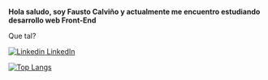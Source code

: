 **Hola saludo, soy Fausto Calviño y actualmente me encuentro estudiando desarrollo web Front-End**

Que tal?

[![Linkedin](https://i.stack.imgur.com/gVE0j.png) LinkedIn](https://www.linkedin.com/in/faustocalvinio)
&nbsp;

[![Top Langs](https://github-readme-stats.vercel.app/api/top-langs/?username=faustocalvinio&layout=compact&theme=tokyonight)](https://github.com/faustocalvinio?tab=repositories)
